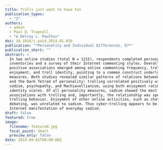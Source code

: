 ```yaml
---
title: Trolls just want to have fun
publication_types:
  - "2"
authors:
  - admin
  - Paul D. Trapnell
  - "& Delroy L. Paulhus"
doi: 10.1016/j.paid.2014.01.016
publication: "*Personality and Individual Differences, 67*"
publication_short: ""
abstract: >
  In two online studies (total N = 1215), respondents completed personality
  inventories and a survey of their Internet commenting styles. Overall, strong
  positive associations emerged among online commenting frequency, trolling
  enjoyment, and troll identity, pointing to a common construct underlying the
  measures. Both studies revealed similar patterns of relations between trolling
  and the Dark Tetrad of personality: trolling correlated positively with
  sadism, psychopathy, and Machiavellianism, using both enjoyment ratings and
  identity scores. Of all personality measures, sadism showed the most robust
  associations with trolling and, importantly, the relationship was specific to
  trolling behavior. Enjoyment of other online activities, such as chatting and
  debating, was unrelated to sadism. Thus cyber-trolling appears to be an
  Internet manifestation of everyday sadism.
draft: false
featured: true
image:
  filename: featured.jpg
  focal_point: Smart
  preview_only: false
date: 2014-09-01T00:00:00Z
---
```

